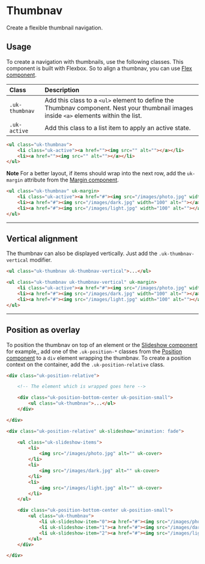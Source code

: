 # Thumbnav

<p class="uk-text-lead">Create a flexible thumbnail navigation.</p>

## Usage

To create a navigation with thumbnails, use the following classes. This component is built with Flexbox. So to align a thumbnav, you can use [Flex component](flex.md).

| Class          | Description                                                                                                                            |
|:---------------|:---------------------------------------------------------------------------------------------------------------------------------------|
| `.uk-thumbnav` | Add this class to a `<ul>` element to define the Thumbnav component. Nest your thumbnail images inside `<a>` elements within the list. |
| `.uk-active `  | Add this class to a list item to apply an active state.                                                                                |

```html
<ul class="uk-thumbnav">
    <li class="uk-active"><a href=""><img src="" alt=""></a></li>
    <li><a href=""><img src="" alt=""></a></li>
</ul>
```

**Note** For a better layout, if items should wrap into the next row, add the `uk-margin` attribute from the [Margin component](margin.md).

```html : uikit
<ul class="uk-thumbnav" uk-margin>
    <li class="uk-active"><a href="#"><img src="/images/photo.jpg" width="100" alt=""></a></li>
    <li><a href="#"><img src="/images/dark.jpg" width="100" alt=""></a></li>
    <li><a href="#"><img src="/images/light.jpg" width="100" alt=""></a></li>
</ul>
```

***

## Vertical alignment

The thumbnav can also be displayed vertically. Just add the `.uk-thumbnav-vertical` modifier.

```html
<ul class="uk-thumbnav uk-thumbnav-vertical">...</ul>
```

```html : uikit
<ul class="uk-thumbnav uk-thumbnav-vertical" uk-margin>
    <li class="uk-active"><a href="#"><img src="/images/photo.jpg" width="100" alt=""></a></li>
    <li><a href="#"><img src="/images/dark.jpg" width="100" alt=""></a></li>
    <li><a href="#"><img src="/images/light.jpg" width="100" alt=""></a></li>
</ul>
```


***

## Position as overlay

To position the thumbnav on top of an element or the [Slideshow component](slideshow.md) for example,, add one of the `.uk-position-*` classes from the [Position component](position.md) to a `div` element wrapping the thumbnav. To create a position context on the container, add the `.uk-position-relative` class.

```html
<div class="uk-position-relative">

    <!-- The element which is wrapped goes here -->

    <div class="uk-position-bottom-center uk-position-small">
        <ul class="uk-thumbnav">...</ul>
    </div>

</div>
```

```html : uikit
<div class="uk-position-relative" uk-slideshow="animation: fade">

    <ul class="uk-slideshow-items">
        <li>
            <img src="/images/photo.jpg" alt="" uk-cover>
        </li>
        <li>
            <img src="/images/dark.jpg" alt="" uk-cover>
        </li>
        <li>
            <img src="/images/light.jpg" alt="" uk-cover>
        </li>
    </ul>

    <div class="uk-position-bottom-center uk-position-small">
        <ul class="uk-thumbnav">
            <li uk-slideshow-item="0"><a href="#"><img src="/images/photo.jpg" width="100" alt=""></a></li>
            <li uk-slideshow-item="1"><a href="#"><img src="/images/dark.jpg" width="100" alt=""></a></li>
            <li uk-slideshow-item="2"><a href="#"><img src="/images/light.jpg" width="100" alt=""></a></li>
        </ul>
    </div>

</div>
```
